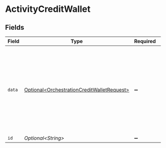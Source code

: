 # ActivityCreditWallet


## Fields

| Field                                                                                                  | Type                                                                                                   | Required                                                                                               | Description                                                                                            | Example                                                                                                |
| ------------------------------------------------------------------------------------------------------ | ------------------------------------------------------------------------------------------------------ | ------------------------------------------------------------------------------------------------------ | ------------------------------------------------------------------------------------------------------ | ------------------------------------------------------------------------------------------------------ |
| `data`                                                                                                 | [Optional\<OrchestrationCreditWalletRequest>](../../models/shared/OrchestrationCreditWalletRequest.md) | :heavy_minus_sign:                                                                                     | N/A                                                                                                    | {<br/>"amount": {<br/>"asset": "USD/2",<br/>"amount": 100<br/>},<br/>"metadata": {<br/>"key": ""<br/>},<br/>"sources": []<br/>} |
| `id`                                                                                                   | *Optional\<String>*                                                                                    | :heavy_minus_sign:                                                                                     | N/A                                                                                                    |                                                                                                        |